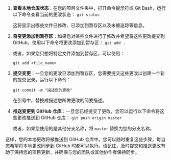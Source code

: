 1. **查看本地仓库状态**：在您的项目文件夹中，打开命令提示符或 Git Bash，运行以下命令查看当前的更改状态：
    `git status`
    
    这将显示出哪些文件已修改、已添加到暂存区以及未被追踪等信息。
    
2. **将变更添加到暂存区**：如果您对某些文件进行了修改并希望将这些更改提交到 GitHub，使用以下命令将更改添加到暂存区：
    `git add .`
    
    或者，如果您只想将特定文件添加到暂存区，可以使用：
    
    `git add <file_name>`
    
3. **提交变更**：一旦您的更改已添加到暂存区，您需要提交这些更改以创建一个新的提交记录。运行以下命令：
    
    `git commit -m "描述您的更改"`
    
    在引号中，替换成描述您所做更改的简要描述。
    
4. **推送变更到 GitHub 仓库**：一旦您已经提交了更改，您可以运行以下命令将这些更改推送到 GitHub 仓库：
    `git push origin master`
    
    或者，如果您使用的是其他分支名称，将 `master` 替换为您的分支名称。
    

这样，您的本地更改将被推送到 GitHub 仓库中。您可以随时重复这些步骤，每当您希望将本地更改同步到 GitHub 时都可以执行。请记住，及时提交和推送更改有助于保持您的项目更新，并确保与您的团队或其他协作者保持同步。